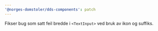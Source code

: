 ```yaml
---
'@norges-domstoler/dds-components': patch
---
```


Fikser bug som satt feil bredde i `<TextInput>` ved bruk av ikon og suffiks.
